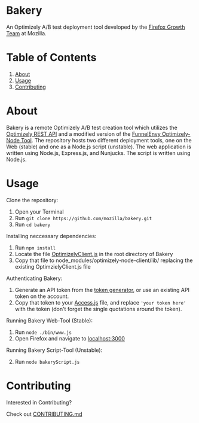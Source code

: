 # Bakery

An Optimizely A/B test deployment tool developed by the [Firefox Growth Team](https://wiki.mozilla.org/Growth_Team) at Mozilla.

# Table of Contents

1. [About](https://github.com/mozilla/bakery#about)
2. [Usage](https://github.com/mozilla/bakery#usage)
3. [Contributing](https://github.com/mozilla/bakery#contributing)

# About

Bakery is a remote Optimizely A/B test creation tool which utilizes the [Optimizely REST API](http://developers.optimizely.com/rest/introduction/index.html) and a modified version of the [FunnelEnvy Optimizely-Node Tool](https://github.com/funnelenvy/optimizely-node). The repository hosts two different deployment tools, one on the Web (stable) and one as a Node.js script (unstable). The web application is written using Node.js, Express.js, and Nunjucks. The script is written using Node.js.

# Usage

Clone the repository:

1. Open your Terminal
2. Run `git clone https://github.com/mozilla/bakery.git`
3. Run `cd bakery`

Installing neccessary dependencies:

1. Run `npm install`
2. Locate the file [OptimizelyClient.js](https://github.com/mozilla/bakery/blob/additionalEdits/OptimizelyClient.js) in the root directory of Bakery
3. Copy that file to node_modules/optimizely-node-client/lib/ replacing the existing OptimzielyClient.js file

Authenticating Bakery:

1. Generate an API token from the [token generator](http://app.optimizely.com/tokens), or use an existing API token on the account.
2. Copy that token to your [Access.js](https://github.com/mozilla/bakery/blob/additionalEdits/access.js#L3) file, and replace `'your token here'` with the token (don't forget the single quotations around the token).

Running Bakery Web-Tool (Stable):

1. Run `node ./bin/www.js`
2. Open Firefox and navigate to [localhost:3000](http://localhost:3000)

Running Bakery Script-Tool (Unstable):

2. Run `node bakeryScript.js`

# Contributing

Interested in Contributing?

Check out [CONTRIBUTING.md](https://github.com/mozilla/bakery/blob/master/CONTRIBUTING.md)
